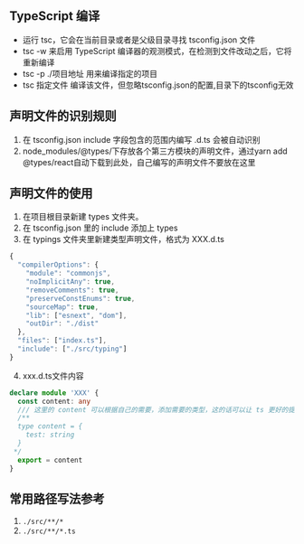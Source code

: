 ## TypeScript 编译

* 运行 tsc，它会在当前目录或者是父级目录寻找 tsconfig.json 文件 
* tsc -w 来启用 TypeScript 编译器的观测模式，在检测到文件改动之后，它将重新编译
* tsc -p ./项目地址  用来编译指定的项目
* tsc 指定文件   编译该文件，但忽略tsconfig.json的配置,目录下的tsconfig无效

## 声明文件的识别规则

 1. 在 tsconfig.json include 字段包含的范围内编写 .d.ts 会被自动识别
 2. node_modules/@types/下存放各个第三方模块的声明文件，通过yarn add @types/react自动下载到此处，自己编写的声明文件不要放在这里


## 声明文件的使用

1. 在项目根目录新建 types 文件夹。
2. 在 tsconfig.json 里的 include 添加上 types
3. 在 typings 文件夹里新建类型声明文件，格式为 XXX.d.ts 
```ts
{
  "compilerOptions": {
    "module": "commonjs",
    "noImplicitAny": true,
    "removeComments": true,
    "preserveConstEnums": true,
    "sourceMap": true,
    "lib": ["esnext", "dom"],
    "outDir": "./dist"
  },
  "files": ["index.ts"],
  "include": ["./src/typing"]
}

```
4. xxx.d.ts文件内容

```ts
declare module 'XXX' {
  const content: any
  /// 这里的 content 可以根据自己的需要，添加需要的类型，这的话可以让 ts 更好的提示
  /**
  type content = {
    test: string
  }
 */
  export = content
}

```

## 常用路径写法参考

1. `./src/**/*`
2. `./src/**/*.ts`
